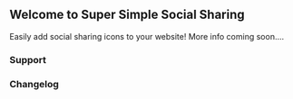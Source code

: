 ## Welcome to Super Simple Social Sharing

Easily add social sharing icons to your website! More info coming soon....

### Support

### Changelog

